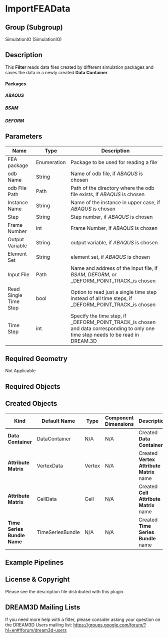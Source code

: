 # ImportFEAData #


## Group (Subgroup) ##

SimulationIO (SimulationIO)

## Description ##

This **Filter** reads data files created by different simulation packages and saves the data in a newly created **Data Container**.

#### Packages ####

##### ABAQUS #####

##### BSAM #####

##### DEFORM #####

## Parameters ##

| Name | Type | Description |
|------|------|------|
| FEA package | Enumeration | Package to be used for reading a file |
| odb Name | String | Name of odb file, if _ABAQUS_ is chosen |
| odb File Path | Path | Path of the directory where the odb file exists, if _ABAQUS_ is chosen |
| Instance Name | String | Name of the instance in upper case, if _ABAQUS_ is chosen |
| Step | String | Step number, if _ABAQUS_ is chosen |
| Frame Number | int | Frame Number, if _ABAQUS_ is chosen |
| Output Variable | String | output variable, if _ABAQUS_ is chosen |
| Element Set | String | element set, if _ABAQUS_ is chosen |
| Input File | Path | Name and address of the input file, if _BSAM_, _DEFORM_, or _DEFORM_POINT_TRACK_is chosen |
| Read Single Time Step| bool | Option to read just a single time step instead of all time steps, if _DEFORM_POINT_TRACK_is chosen |
| Time Step | int | Specify the time step, if _DEFORM_POINT_TRACK_is chosen and data corresponding to only one time step needs to be read in DREAM.3D | 

## Required Geometry ##

Not Applicable

## Required Objects ##

## Created Objects ##
| Kind | Default Name | Type | Component Dimensions | Description |
|------|--------------|-------------|---------|-----|
| **Data Container** | DataContainer | N/A | N/A | Created **Data Container** |
| **Attribute Matrix** | VertexData | Vertex | N/A | Created **Vertex Attribute Matrix** name |
| **Attribute Matrix** | CellData | Cell | N/A | Created **Cell Attribute Matrix** name |
| **Time Series Bundle Name** | TimeSeriesBundle | N/A | N/A | Created **Time Series Bundle** name |

## Example Pipelines ##

## License & Copyright ##

Please see the description file distributed with this plugin.

## DREAM3D Mailing Lists ##

If you need more help with a filter, please consider asking your question on the DREAM3D Users mailing list:
https://groups.google.com/forum/?hl=en#!forum/dream3d-users